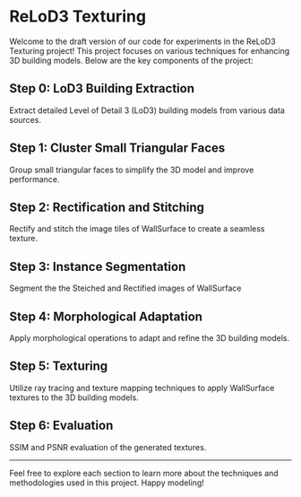 # ReLoD3 Texturing

Welcome to the draft version of our code for experiments in the ReLoD3 Texturing project! This project focuses on various techniques for enhancing 3D building models. Below are the key components of the project:

## Step 0: LoD3 Building Extraction
Extract detailed Level of Detail 3 (LoD3) building models from various data sources.

## Step 1: Cluster Small Triangular Faces
Group small triangular faces to simplify the 3D model and improve performance.

## Step 2: Rectification and Stitching
Rectify and stitch the image tiles of WallSurface to create a seamless texture.

## Step 3: Instance Segmentation
Segment the the Steiched and Rectified images of WallSurface

## Step 4: Morphological Adaptation
Apply morphological operations to adapt and refine the 3D building models.

## Step 5: Texturing
Utilize ray tracing and texture mapping techniques to apply WallSurface textures to the 3D building models.

## Step 6: Evaluation
SSIM and PSNR evaluation of the generated textures.

---

Feel free to explore each section to learn more about the techniques and methodologies used in this project. Happy modeling!